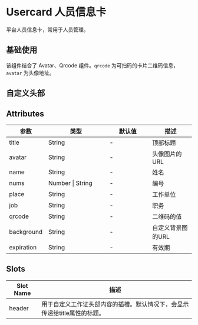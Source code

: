 <script setup>
import usercardBase from "./usercard-base.vue"
import usercardCustom from "./usercard-custom.vue"
</script>

# Usercard 人员信息卡

平台人员信息卡，常用于人员管理。

## 基础使用

该组件结合了 Avatar、Qrcode 组件。```qrcode``` 为可扫码的卡片二维码信息，```avatar``` 为头像地址。

<usercardBase />

## 自定义头部

<usercardCustom />


## Attributes

<table style="width:100%; display:table;">
  <thead>
    <tr>
     <th>参数</th>
      <th width="150">类型</th>
      <th width="100">默认值</th>
      <th>描述</th>
    </tr>
  </thead>
  <tbody>
    <tr>
      <td>title</td>
      <td>String</td>
      <td>-</td>
      <td>顶部标题</td>
    </tr>
    <tr>
      <td>avatar</td>
      <td>String</td>
      <td>-</td>
      <td>头像图片的URL</td>
    </tr>
    <tr>
      <td>name</td>
      <td>String</td>
      <td>-</td>
      <td>姓名</td>
    </tr>
    <tr>
      <td>nums</td>
      <td>Number | String</td>
      <td>-</td>
      <td>编号</td>
    </tr>
    <tr>
      <td>place</td>
      <td>String</td>
      <td>-</td>
      <td>工作单位</td>
    </tr>
    <tr>
      <td>job</td>
      <td>String</td>
      <td>-</td>
      <td>职务</td>
    </tr>
    <tr>
      <td>qrcode</td>
      <td>String</td>
      <td>-</td>
      <td>二维码的值</td>
    </tr>
    <tr>
      <td>background</td>
      <td>String</td>
      <td>-</td>
      <td>自定义背景图的URL</td>
    </tr>
    <tr>
      <td>expiration</td>
      <td>String</td>
      <td>-</td>
      <td>有效期</td>
    </tr>
  </tbody>
</table>


## Slots

<table style="width:100%; display:table;">
  <thead>
    <tr>
      <th>Slot Name</th>
      <th>描述</th>
    </tr>
  </thead>
  <tbody>
    <tr>
      <td>header</td>
      <td>用于自定义工作证头部内容的插槽。默认情况下，会显示传递给title属性的标题。</td>
    </tr>
  </tbody>
</table>
